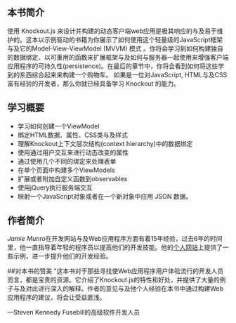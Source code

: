 
## 本书简介
使用 Knockout.js 来设计并构建的动态客户端web应用是极其响应的与及易于维护的。这本以示例驱动的书籍为你展示了如何使用这个轻量级的JavaScript框架与及它的Model-View-ViewModel (MVVM) 模式 。你将会学习到如何构建独自的数据绑定、以可重用的函数来扩展框架与及如何与服务器一起使用来增强客户端应用程序的可持久性(persistence)。在最后的章节中，你将会看到如何将这些学到的东西综合起来来构建一个购物车。
如果是一位对JavaScript, HTML与及CSS富有经验的开发者，那么你就已经具备学习 Knockout 的能力。

## 学习概要
- 学习如何创建一个ViewModel
- 绑定HTML数据、属性、CSS类与及样式
- 理解Knockout上下文层次结构(context hierarchy)中的数据绑定
- 使用通过用户交互来进行动态改变的属性
- 通过使用几个不同的绑定来处理表单
- 在单个页面中构建多个ViewModels
- 扩展或者附加自定义函数到observables
- 使用jQuery执行服务端交互
- 映射一个JavaScript对象或者在一个新对象中应用 JSON 数据。

## 作者简介
*Jamie Munro*在开发网站与及Web应用程序方面有着15年经验，过去6年的时间里，他一直指导着年轻的程序员以提高他们的开发技能。他的[个人网站](http://www.webistrate.com)上提供了一些示例，进一步提升他们的开发经验。

##对本书的赞美
"这本书对于那些寻找使Web应用程序用户体验流行的开发人员而言，都是宝贵的资源。它介绍了Knockout.js的特性和好处，并提供了大量的例子与及对此进行深入的解释。作者的意见与及他个人经验在本书中通过构建Web应用程序的建议，将会让受益匪浅。

—Steven Kennedy 
Fusebill的高级软件开发人员



